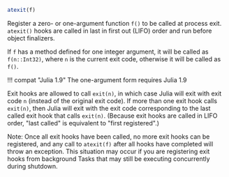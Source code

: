 ```julia
atexit(f)
```

Register a zero- or one-argument function `f()` to be called at process exit. `atexit()` hooks are called in last in first out (LIFO) order and run before object finalizers.

If `f` has a method defined for one integer argument, it will be called as `f(n::Int32)`, where `n` is the current exit code, otherwise it will be called as `f()`.

!!! compat "Julia 1.9"
    The one-argument form requires Julia 1.9


Exit hooks are allowed to call `exit(n)`, in which case Julia will exit with exit code `n` (instead of the original exit code). If more than one exit hook calls `exit(n)`, then Julia will exit with the exit code corresponding to the last called exit hook that calls `exit(n)`. (Because exit hooks are called in LIFO order, "last called" is equivalent to "first registered".)

Note: Once all exit hooks have been called, no more exit hooks can be registered, and any call to `atexit(f)` after all hooks have completed will throw an exception. This situation may occur if you are registering exit hooks from background Tasks that may still be executing concurrently during shutdown.
